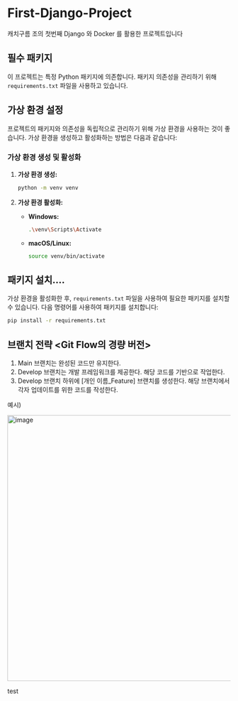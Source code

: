 # First-Django-Project
캐치구름 조의 첫번째 Django 와 Docker 를 활용한 프로젝트입니다

## 필수 패키지

이 프로젝트는 특정 Python 패키지에 의존합니다. 패키지 의존성을 관리하기 위해 `requirements.txt` 파일을 사용하고 있습니다.

## 가상 환경 설정

프로젝트의 패키지와 의존성을 독립적으로 관리하기 위해 가상 환경을 사용하는 것이 좋습니다. 가상 환경을 생성하고 활성화하는 방법은 다음과 같습니다:

### 가상 환경 생성 및 활성화

1. **가상 환경 생성:**

   ```bash
   python -m venv venv
   ```

2. **가상 환경 활성화:**

   - **Windows:**

     ```bash
     .\venv\Scripts\Activate
     ```

   - **macOS/Linux:**

     ```bash
     source venv/bin/activate
     ```

## 패키지 설치....

가상 환경을 활성화한 후, `requirements.txt` 파일을 사용하여 필요한 패키지를 설치할 수 있습니다. 다음 명령어를 사용하여 패키지를 설치합니다:

```bash
pip install -r requirements.txt
```

## 브랜치 전략 <Git Flow의 경량 버전>
1. Main 브랜치는 완성된 코드만 유지한다.
2. Develop 브랜치는 개발 프레임워크를 제공한다. 해당 코드를 기반으로 작업한다.
3. Develop 브랜치 하위에 [개인 이름_Feature] 브랜치를 생성한다. 해당 브랜치에서 각자 업데이트를 위한 코드를 작성한다.

예시) 

<img width="599" alt="image" src="https://github.com/user-attachments/assets/7e5d81a4-abc0-40ac-9a72-3dc74f2a575a">


test
